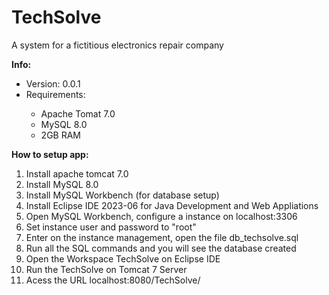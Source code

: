 # TechSolve
A system for a fictitious electronics repair company

<b>Info:</b>
<ul>
  <li>Version: 0.0.1</li>
  <li>Requirements:</li>
    <ul>
      <li>Apache Tomat 7.0</li>
      <li>MySQL 8.0</li>
      <li>2GB RAM</li>
    </ul>
</ul>

<b>How to setup app:</b>
<ol>
  <li>Install apache tomcat 7.0</li>
  <li>Install MySQL 8.0</li>
  <li>Install MySQL Workbench (for database setup)</li>
  <li>Install Eclipse IDE 2023-06 for Java Development and Web Appliations</li>
  <li>Open MySQL Workbench, configure a instance on localhost:3306</li>
  <li>Set instance user and password to "root"</li>
  <li>Enter on the instance management, open the file db_techsolve.sql</li>
  <li>Run all the SQL commands and you will see the database created</li>
  <li>Open the Workspace TechSolve on Eclipse IDE</li>
  <li>Run the TechSolve on Tomcat 7 Server</li>
  <li>Acess the URL localhost:8080/TechSolve/</li>
</ol>
